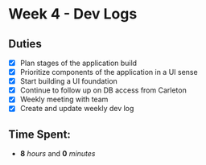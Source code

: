 # Week 4 - Dev Logs

## Duties
 - [X] Plan stages of the application build
 - [X] Prioritize components of the application in a UI sense
 - [X] Start building a UI foundation
 - [X] Continue to follow up on DB access from Carleton
 - [X] Weekly meeting with team
 - [X] Create and update weekly dev log

## Time Spent:
* **8** _hours_ and **0** _minutes_

